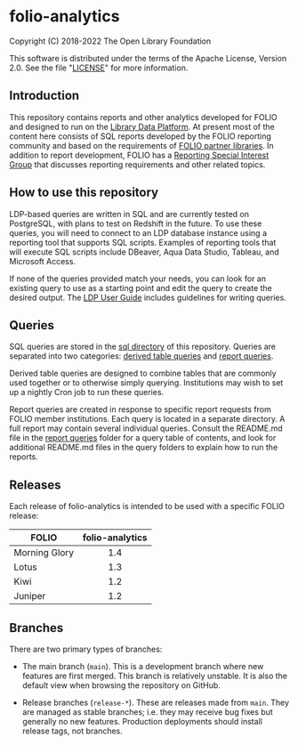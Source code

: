# folio-analytics

Copyright (C) 2018-2022 The Open Library Foundation

This software is distributed under the terms of the Apache License,
Version 2.0. See the file "[LICENSE](LICENSE)" for more information.


## Introduction

This repository contains reports and other analytics developed for
FOLIO and designed to run on the [Library Data
Platform](https://github.com/library-data-platform/ldp).  At present
most of the content here consists of SQL reports developed by the
FOLIO reporting community and based on the requirements of [FOLIO
partner libraries](https://www.folio.org/community/support/).  In
addition to report development, FOLIO has a [Reporting Special
Interest Group](https://wiki.folio.org/display/RPT/) that discusses
reporting requirements and other related topics.


## How to use this repository

LDP-based queries are written in SQL and are currently tested on
PostgreSQL, with plans to test on Redshift in the future.  To use
these queries, you will need to connect to an LDP database instance
using a reporting tool that supports SQL scripts.  Examples of
reporting tools that will execute SQL scripts include DBeaver, Aqua
Data Studio, Tableau, and Microsoft Access.

If none of the queries provided match your needs, you can look for an
existing query to use as a starting point and edit the query to create
the desired output.  The [LDP User
Guide](https://github.com/library-data-platform/ldp/blob/main/doc/User_Guide.md)
includes guidelines for writing queries.


## Queries

SQL queries are stored in the [sql directory](sql) of this repository.
Queries are separated into two categories: [derived table
queries](sql/derived_tables) and [report queries](sql/report_queries). 

Derived table queries are designed to combine tables that are commonly
used together or to otherwise simply querying.  Institutions may wish
to set up a nightly Cron job to run these queries.

Report queries are created in response to specific report requests
from FOLIO member institutions.  Each query is located in a separate
directory.  A full report may contain several individual queries.
Consult the README.md file in the [report queries](sql/report_queries)
folder for a query table of contents, and look for additional
README.md files in the query folders to explain how to run the
reports.


## Releases

Each release of folio-analytics is intended to be used with a specific
FOLIO release:

| FOLIO         | folio-analytics  |
| ------------- | :--------------: |
| Morning Glory |        1.4       |
| Lotus         |        1.3       |
| Kiwi          |        1.2       |
| Juniper       |        1.2       |


## Branches

There are two primary types of branches:

* The main branch (`main`).  This is a development branch where new
  features are first merged.  This branch is relatively unstable.  It
  is also the default view when browsing the repository on GitHub.

* Release branches (`release-*`).  These are releases made from
  `main`.  They are managed as stable branches; i.e. they may receive
  bug fixes but generally no new features.  Production deployments
  should install release tags, not branches.

